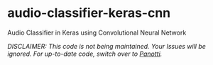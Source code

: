 # audio-classifier-keras-cnn
Audio Classifier in Keras using Convolutional Neural Network

*DISCLAIMER: This code is not being maintained.  Your Issues will be ignored.   For up-to-date code, switch over to [Panotti](https://github.com/drscotthawley/panotti).*
